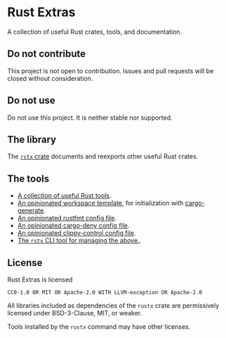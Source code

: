# Rust Extras

A collection of useful Rust crates, tools, and documentation.


## Do not contribute

This project is not open to contribution.
Issues and pull requests will be closed without consideration.


## Do not use

Do not use this project.
It is neither stable nor supported.


## The library

The [`rstx` crate](https://docs.rs/rstx)
documents and reexports other useful Rust crates.


## The tools

- [A collection of useful Rust tools](todo).
- [An opinionated workspace template](template),
  for initialization with [cargo-generate](https://github.com/cargo-generate/cargo-generate).
- [An opinionated rustfmt config file](rustfmt.toml).
- [An opinionated cargo-deny config file](configs/deny.toml).
- [An opinionated clippy-control config file](clippy-control.toml).
- [The `rstx` CLI tool for managing the above.](https://docs.rs/rstx-cli).


## License

Rust Extras is licensed

    CC0-1.0 OR MIT OR Apache-2.0 WITH LLVM-exception OR Apache-2.0

All libraries included as dependencies of the `rustx` crate
are permissively licensed under BSD-3-Clause, MIT, or weaker.

Tools installed by the `rustx` command may have other licenses.
